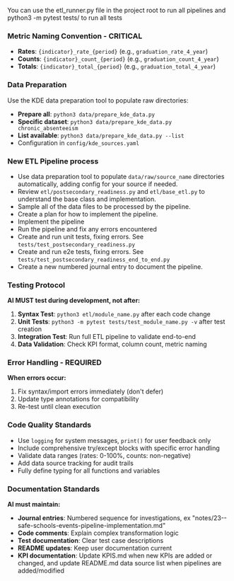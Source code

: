 You can use the etl_runner.py file in the project root to run all pipelines and python3 -m pytest tests/ to run all tests

### Metric Naming Convention - CRITICAL
- **Rates**: `{indicator}_rate_{period}` (e.g., `graduation_rate_4_year`)
- **Counts**: `{indicator}_count_{period}` (e.g., `graduation_count_4_year`) 
- **Totals**: `{indicator}_total_{period}` (e.g., `graduation_total_4_year`)

### Data Preparation
Use the KDE data preparation tool to populate raw directories:
- **Prepare all**: `python3 data/prepare_kde_data.py`
- **Specific dataset**: `python3 data/prepare_kde_data.py chronic_absenteeism`
- **List available**: `python3 data/prepare_kde_data.py --list`
- Configuration in `config/kde_sources.yaml`

### New ETL Pipeline process
- Use data preparation tool to populate `data/raw/source_name` directories automatically, adding config for your source if needed.
- Review `etl/postsecondary_readiness.py` and `etl/base_etl.py` to understand the base class and implementation.
- Sample all of the data files to be processed by the pipeline.
- Create a plan for how to implement the pipeline.
- Implement the pipeline
- Run the pipeline and fix any errors encountered
- Create and run unit tests, fixing errors. See `tests/test_postsecondary_readiness.py`
- Create and run e2e tests, fixing errors. See `tests/test_postsecondary_readiness_end_to_end.py`
- Create a new numbered journal entry to document the pipeline.

### Testing Protocol
**AI MUST test during development, not after:**
1. **Syntax Test**: `python3 etl/module_name.py` after each code change
2. **Unit Tests**: `python3 -m pytest tests/test_module_name.py -v` after test creation
3. **Integration Test**: Run full ETL pipeline to validate end-to-end
4. **Data Validation**: Check KPI format, column count, metric naming

### Error Handling - REQUIRED
**When errors occur:**
1. Fix syntax/import errors immediately (don't defer)
2. Update type annotations for compatibility
3. Re-test until clean execution

### Code Quality Standards
- Use `logging` for system messages, `print()` for user feedback only
- Include comprehensive try/except blocks with specific error handling
- Validate data ranges (rates: 0-100%, counts: non-negative)
- Add data source tracking for audit trails
- Fully define typing for all functions and variables

### Documentation Standards
**AI must maintain:**
- **Journal entries**: Numbered sequence for investigations, ex "notes/23--safe-schools-events-pipeline-implementation.md"
- **Code comments**: Explain complex transformation logic
- **Test documentation**: Clear test case descriptions
- **README updates**: Keep user documentation current
- **KPI documentation**: Update KPIS.md when new KPIs are added or changed, and update README.md data source list when pipelines are added/modified

